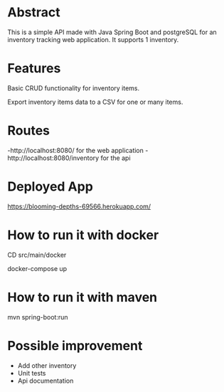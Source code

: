 # Abstract

This is a simple API made with Java Spring Boot and postgreSQL for an inventory tracking web application.
It supports 1 inventory.

# Features

Basic CRUD functionality for inventory items.

Export inventory items data to a CSV for one or many items.

# Routes

-http://localhost:8080/ for the web application
-http://localhost:8080/inventory for the api

# Deployed App

https://blooming-depths-69566.herokuapp.com/

# How to run it with docker

CD src/main/docker 

docker-compose up

# How to run it with maven

mvn spring-boot:run


# Possible improvement
- Add other inventory
- Unit tests
- Api documentation


